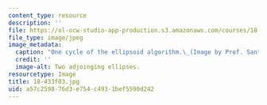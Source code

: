 ```yaml
---
content_type: resource
description: ''
file: https://ol-ocw-studio-app-production.s3.amazonaws.com/courses/18-433-combinatorial-optimization-fall-2003/a57c259876d3e754c4931bef5590d242_18-433f03.jpg
file_type: image/jpeg
image_metadata:
  caption: "One cycle of the ellipsoid algorithm.\_(Image by Prof. Santosh Vempala.)"
  credit: ''
  image-alt: Two adjoinging ellipses.
resourcetype: Image
title: 18-433f03.jpg
uid: a57c2598-76d3-e754-c493-1bef5590d242
---
```

